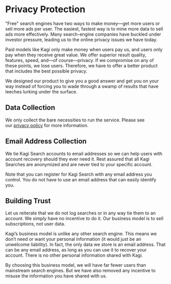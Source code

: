 # Privacy Protection

"Free" search engines have two ways to make money—get more users or sell more ads per user. The easiest, fastest way is to mine more data to sell ads more effectively. Many search-engine companies have buckled under investor pressure, leading us to the online privacy issues we have today.

Paid models like Kagi only make money when users pay us, and users only pay when they receive great value. We offer superior result quality, features, speed, and—of course—privacy. If we compromise on any of these points, we lose users. Therefore, we have to offer a better product that includes the best possible privacy.

We designed our product to give you a good answer and get you on your way instead of forcing you to wade through a swamp of results that have leeches lurking under the surface.

## Data Collection

We only collect the bare necessities to run the service. Please see our [privacy policy](https://kagi.com/privacy) for more information.

## Email Address Collection

We tie Kagi Search accounts to email addresses so we can help users with account recovery should they ever need it. Rest assured that all Kagi Searches are anonymized and are never tied to your specific account.

Note that you can register for Kagi Search with any email address you control. You do not have to use an email address that can easily identify you.

## Building Trust

Let us reiterate that we do not log searches or in any way tie them to an account. We simply have no incentive to do it. Our business model is to sell subscriptions, not user data.

Kagi’s business model is unlike any other search engine. This means we don’t need or want your personal information (it would just be an unwelcome liability). In fact, the only data we store is an email address. That can be any email address, as long as you can use it to recover your account. There is no other personal information shared with Kagi.

By choosing this business model, we will have far fewer users than mainstream search engines. But we have also removed any incentive to misuse the information you have shared with us.
